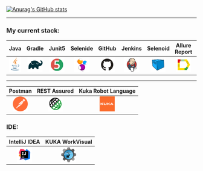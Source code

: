 
[![Anurag's GitHub stats](https://github-readme-stats.vercel.app/api?username=valendr1)](https://github.com/anuraghazra/github-readme-stats)

___
<h3 align="left">My current stack:</h3>

| Java | Gradle | Junit5 | Selenide | GitHub | Jenkins | Selenoid | Allure Report | Allure TestOps | Jira |
|:----:|:----:|:------:|:------:|:------:|:----:|:----:|:------:|:------:|:------:|
| <img src="https://github.com/valendr1/valendr1/blob/master/logo/Java.png" width="40" height="40"> | <img src="https://github.com/valendr1/valendr1/blob/master/logo/Gradle.png" width="40" height="40"> | <img src="https://github.com/valendr1/valendr1/blob/master/logo/JUnit5.png" width="40" height="40"> | <img src="https://github.com/valendr1/valendr1/blob/master/logo/Selenide.png" width="40" height="40"> | <img src="https://github.com/valendr1/valendr1/blob/master/logo/Github.png" width="40" height="40"> | <img src="https://github.com/valendr1/valendr1/blob/master/logo/Jenkins.png" width="40" height="40"> | <img src="https://github.com/valendr1/valendr1/blob/master/logo/Selenoid.png" width="40" height="40"> | <img src="https://github.com/valendr1/valendr1/blob/master/logo/Allure_Report.png" width="40" height="40"> | <img src="https://github.com/valendr1/valendr1/blob/master/logo/AllureTestOps.png" width="40" height="40"> | <img src="https://github.com/valendr1/valendr1/blob/master/logo/Jira.png" width="40" height="40"> |
___
| Postman | REST Assured | Kuka Robot Language |
|:----:|:----:|:-----:|
| <img src="https://github.com/valendr1/valendr1/blob/master/logo/postman-logo.png" width="40" height="40"> | <img src="https://github.com/valendr1/valendr1/blob/master/logo/Rest-Assured.png" width="40" height="40"> | <img src="https://github.com/valendr1/valendr1/blob/master/logo/kuka-logo.png" width="40" height="40"> | 
<h3 align="left">IDE:</h3>

| IntelliJ IDEA | KUKA WorkVisual |
|:------:|:------:|
| <img src="https://github.com/valendr1/valendr1/blob/master/logo/Intelij_IDEA.png" width="40" height="40">| <img src="https://github.com/valendr1/valendr1/blob/master/logo/work-visual-logo.png" width="40" height="40">|

